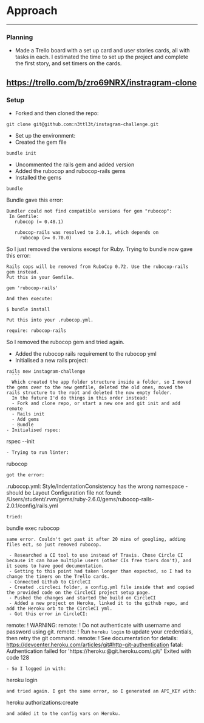 # Approach
---
### Planning

- Made a Trello board with a set up card and user stories cards, all with tasks in each. I estimated the time to set up the project and complete the first story, and set timers on the cards.

 https://trello.com/b/zro69NRX/instragram-clone
---
### Setup

- Forked and then cloned the repo:
```
git clone git@github.com:n3ttl3t/instagram-challenge.git
```
- Set up the environment:
 - Created the gem file
```
bundle init
```
 - Uncommented the rails gem and added version
 - Added the rubocop and rubocop-rails gems
 - Installed the gems
 ```
bundle
 ```
 Bundle gave this error:
 ```
 Bundler could not find compatible versions for gem "rubocop":
  In Gemfile:
    rubocop (= 0.48.1)

    rubocop-rails was resolved to 2.0.1, which depends on
      rubocop (>= 0.70.0)
 ```
 So I just removed the versions except for Ruby. Trying to bundle now gave this error:

   ```
   Rails cops will be removed from RuboCop 0.72. Use the rubocop-rails gem instead.
   Put this in your Gemfile.

   gem 'rubocop-rails'

   And then execute:

   $ bundle install

   Put this into your .rubocop.yml.

   require: rubocop-rails
   ```
   So I removed the rubocop gem and tried again.
  - Added the rubocop rails requirement to the rubocop yml
  - Initialised a new rails project:
  ```
rails new instagram-challenge
    ```
    Which created the app folder structure inside a folder, so I moved the gems over to the new gemfile, deleted the old ones, moved the rails structure to the root and deleted the now empty folder.
    In the future I'd do things in this order instead:
    - Fork and clone repo, or start a new one and git init and add remote
    - Rails init
    - Add gems
    - Bundle
 - Initialised rspec:
  ```
rspec --init
  ```
  - Trying to run linter:
  ```
rubocop
  ```
got the error:
```
.rubocop.yml: Style/IndentationConsistency has the wrong namespace - should be Layout
Configuration file not found: /Users/student/.rvm/gems/ruby-2.6.0/gems/rubocop-rails-2.0.1/config/rails.yml
```
tried:
```
bundle exec rubocop
```
same error. Couldn't get past it after 20 mins of googling, adding files ect, so just removed rubocop.

 - Researched a CI tool to use instead of Travis. Chose Circle CI because it can have multiple users (other CIs free tiers don't), and it seems to have good documentation.
 - Getting to this point had taken longer than expected, so I had to change the timers on the Trello cards.
 - Connected Github to CircleCI
 - Created .circleci folder, a config.yml file inside that and copied the provided code on the CircleCI project setup page.
 - Pushed the changes and started the build on CircleCI
 - Added a new project on Heroku, linked it to the github repo, and add the Heroku orb to the CircleCI yml.
 - Got this error in CircleCI:
 ```
remote: !	WARNING:
remote: !	Do not authenticate with username and password using git.
remote: !	Run `heroku login` to update your credentials, then retry the git command.
remote: !	See documentation for details: https://devcenter.heroku.com/articles/git#http-git-authentication
fatal: Authentication failed for 'https://heroku:@git.heroku.com/.git/'
Exited with code 128
 ```
 - So I logged in with:
 ```
heroku login
 ```
 and tried again. I got the same error, so I generated an API_KEY with:
 ```
heroku authorizations:create
 ```
and added it to the config vars on Heroku.
